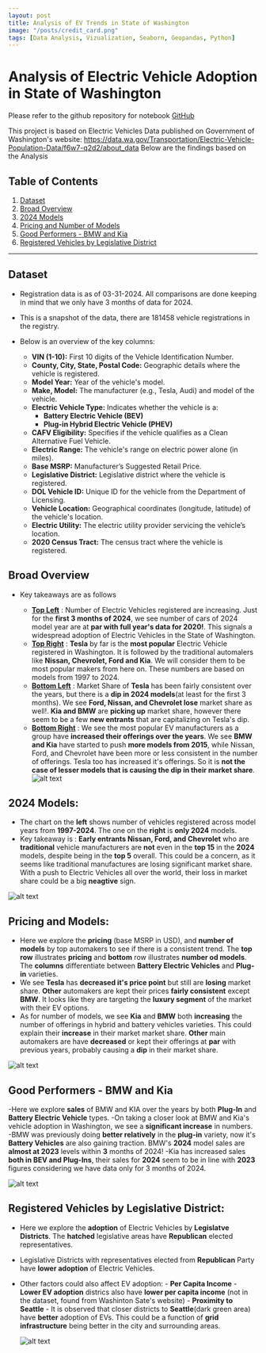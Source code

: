 ```yaml
---
layout: post
title: Analysis of EV Trends in State of Washington
image: "/posts/credit_card.png"
tags: [Data Analysis, Vizualization, Seaborn, Geopandas, Python]
---
```


# Analysis of Electric Vehicle Adoption in State of Washington


Please refer to the github repository for notebook [GitHub](https://github.com/paiatul5/credit_card_delinquency)

This project is based on Electric Vehicles Data published on Government of Washington's website: https://data.wa.gov/Transportation/Electric-Vehicle-Population-Data/f6w7-q2d2/about_data
Below are the findings based on the Analysis

## Table of Contents
1. [Dataset](#dataset)
2. [Broad Overview](#overview)
3. [2024 Models](#2024)
4. [Pricing and Number of Models](#pricing)
5. [Good Performers - BMW and Kia](#performers)
6. [Registered Vehicles by Legislative District](#density)

---

## <a id="dataset"></a> Dataset

- Registration data is as of 03-31-2024. All comparisons are done keeping in mind that we only have 3 months of data for 2024.
- This is a snapshot of the data, there are 181458 vehicle registrations in the registry.

- Below is an overview of the key columns:

  - **VIN (1-10):** First 10 digits of the Vehicle Identification Number.
  - **County, City, State, Postal Code:** Geographic details where the vehicle is registered.
  - **Model Year:** Year of the vehicle's model.
  - **Make, Model:** The manufacturer (e.g., Tesla, Audi) and model of the vehicle.
  - **Electric Vehicle Type:** Indicates whether the vehicle is a:
    - **Battery Electric Vehicle (BEV)**
    - **Plug-in Hybrid Electric Vehicle (PHEV)**
  - **CAFV Eligibility:** Specifies if the vehicle qualifies as a Clean Alternative Fuel Vehicle.
  - **Electric Range:** The vehicle's range on electric power alone (in miles).
  - **Base MSRP:** Manufacturer’s Suggested Retail Price.
  - **Legislative District:** Legislative district where the vehicle is registered.
  - **DOL Vehicle ID:** Unique ID for the vehicle from the Department of Licensing.
  - **Vehicle Location:** Geographical coordinates (longitude, latitude) of the vehicle's location.
  - **Electric Utility:** The electric utility provider servicing the vehicle’s location.
  - **2020 Census Tract:** The census tract where the vehicle is registered.

## <a id="overview"></a> Broad Overview
- Key takeaways are as follows
  
   - <ins>**Top Left**</ins> : Number of Electric Vehicles registered are increasing. Just for the **first 3 months of 2024**, we see number of cars of 2024 model year are at 
                    **par with full year's data for 2020!**. This signals a widespread adoption of Electric Vehicles in the State of Washington.
   - <ins>**Top Right**</ins>  : **Tesla** by far is the **most popular** Electric Vehicle registered in Washington. It is followed by the traditional automalers like **Nissan, 
                     Chevrolet, Ford and Kia**. We will consider them to be most popular makers from here on. These numbers are based on models from 1997 to 2024.
   - <ins>**Bottom Left**</ins>  : Market Share of **Tesla** has been fairly consistent over the years, but there is a **dip in 2024 models**(at least for the first 3 months). We see 
                    **Ford, Nissan, and Chevrolet lose** market share as well!. **Kia and BMW** are **picking up** market share, however there seem to be a few **new entrants**
                    that are capitalizing on Tesla's dip.
   - <ins>**Bottom Right**</ins>  : We see the most popular EV manufacturers as a group have **increased their offerings over the years**. We see **BMW and Kia** have started to push 
                        **more models from 2015**, while Nissan, Ford, and Chevrolet have been more or less consistent in the number of offerings. Tesla too has 
                        increased it's offerings. So it is **not the case of lesser models that is causing the dip in their market share**.
![alt text](/img/posts/chart_1.png "Overview of Electric Vehicles")


## <a id="2024"></a>2024 Models:
- The chart on the **left** shows number of vehicles registered across model years from **1997-2024**. The one on the **right** is **only 2024** models.
- Key takeaway is : **Early entrants Nissan, Ford, and Chevrolet** who are **traditional** vehicle manufacturers are **not** even in the **top 15** in the **2024** models, despite being in the **top 5** overall. This could be a concern, as it seems like traditional manufactures are losing significant market share. With a push to Electric Vehicles all over the world, their loss in market share could be a big **neagtive** sign.
  
![alt text](/img/posts/chart_2.png "2024 EV")

## <a id="pricing"></a>Pricing and Models:

- Here we explore the **pricing** (base MSRP in USD), and **number of models** by top automakers to see if there is a consistent trend. The **top row** illustrates **pricing** and **bottom** row illustrates **number od models**. The **columns** differentiate between **Battery Electric Vehicles** and **Plug-in** varieties.
- We see **Tesla** has **decreased it's price point** but still are **losing** market share. **Other** automakers are kept their prices **fairly consistent** except **BMW**. It looks like they are targeting the **luxury segment** of the market with their EV options.
- As for number of models, we see **Kia** and **BMW** both **increasing** the number of offerings in hybrid and battery vehicles varieties. This could explain their **increase** in their market market share. **Other** main automakers are have **decreased** or kept their offerings at **par** with previous years, probably causing a **dip** in their market share.

 ![alt text](/img/posts/chart_3.png "Pricing") 

## <a id="performers"></a> Good Performers - BMW and Kia

-Here we explore **sales** of BMW and KIA over the years by both **Plug-In** and **Battery Electric Vehicle** types.
-On taking a closer look at BMW and Kia's vehicle adoption in Washington, we see a **significant increase** in numbers.
-BMW was previously doing **better relatively** in the **plug-in** variety, now it's **Battery Vehicles** are also gaining traction. BMW's **2024** model sales are **almost at 2023** levels within **3** months of 2024!
-Kia has increased sales **both in BEV and Plug-Ins**, their sales for **2024** seem to be in line with **2023** figures considering we have data only for 3 months of 2024.

 ![alt text](/img/posts/chart_4.png "Performers") 

## <a id="desnity"></a> Registered Vehicles by Legislative District:

- Here we explore the **adoption** of Electric Vehicles by **Legislatve Districts**. The **hatched** legislative areas have **Republican** elected representatives.
- Legislative Districts with representatives elected from **Republican** Party have **lower adoption** of Electric Vehicles.
- Other factors could also affect EV adoption:
      - **Per Capita Income** - **Lower EV adoption** districs also have **lower per capita income** (not in the dataset, found from Washinton Sate's website)
      - **Proximity to Seattle** - It is observed that closer districts to **Seattle**(dark green area) have **better** adoption of EVs. This could be a function of **grid infrastructure** being better in the city and surrounding areas.

  ![alt text](/img/posts/chart_5.png "Density") 
  

